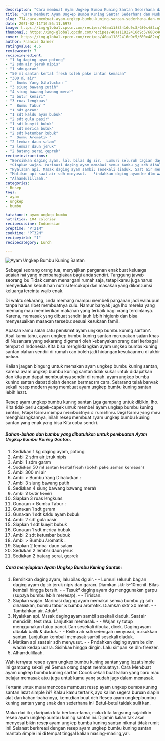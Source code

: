 ```yaml
---
description: "Cara membuat Ayam Ungkep Bumbu Kuning Santan Sederhana dan Mudah Dibuat"
title: "Cara membuat Ayam Ungkep Bumbu Kuning Santan Sederhana dan Mudah Dibuat"
slug: 774-cara-membuat-ayam-ungkep-bumbu-kuning-santan-sederhana-dan-mudah-dibuat
date: 2021-02-11T10:56:11.697Z
image: https://img-global.cpcdn.com/recipes/40aa11822416d9c5/680x482cq70/ayam-ungkep-bumbu-kuning-santan-foto-resep-utama.jpg
thumbnail: https://img-global.cpcdn.com/recipes/40aa11822416d9c5/680x482cq70/ayam-ungkep-bumbu-kuning-santan-foto-resep-utama.jpg
cover: https://img-global.cpcdn.com/recipes/40aa11822416d9c5/680x482cq70/ayam-ungkep-bumbu-kuning-santan-foto-resep-utama.jpg
author: Francis Garner
ratingvalue: 4.6
reviewcount: 7
recipeingredient:
- "1 kg daging ayam potong"
- "2 sdm air jeruk nipis"
- "1 sdm garam"
- "50 ml santan kental fresh boleh pake santan kemasan"
- "300 ml air"
- "  Bumbu Yang Dihaluskan "
- "3 siung bawang putih"
- "4 siung bawang bawang merah"
- "3 butir kemiri"
- "3 ruas lengkuas"
- "  Bumbu Tabur "
- "1 sdt garam"
- "1 sdt kaldu ayam bubuk"
- "2 sdt gula pasir"
- "1 sdt kunyit bubuk"
- "1 sdt merica bubuk"
- "2 sdt ketumbar bubuk"
- "  Bumbu Aromatik "
- "2 lembar daun salam"
- "2 lembar daun jeruk"
- "2 batang serai geprek"
recipeinstructions:
- "Bersihkan daging ayam, lalu bilas dg air.  Lumuri seluruh bagian daging ayam dg air jeruk nipis dan garam. Diamkan sktr 5-10menit. Bilas kembali hingga bersih.   Tusuk² daging ayam dg menggunakan garpu (supaya bumbu lebih meresap).   Tiriskan."
- "Siapkan wajan. Marinasi daging ayam memakai semua bumbu yg sdh dihaluskan, bumbu tabur &amp; bumbu aromatik. Diamkan sktr 30 menit.  Tambahkan air. Aduk²."
- "Nyalakan api. Masak daging ayam sambil sesekali diaduk. Saat air mendidih, test rasa. Lanjutkan memasak.  Wajan sy tutup menggunakan tutup panci. Dan sesekali dibuka, dicek. Daging ayam dibolak balik &amp; diaduk.  Ketika air sdh setengah menyusut, masukkan santan. Lanjutkan kembali memasak sambil sesekali diaduk."
- "Matikan api saat air sdh menyusut.   Pindahkan daging ayam ke dlm wadah kedap udara. Sisihkan hingga dingin. Lalu simpan ke dlm freezer."
- "Alhamdulillaah."
categories:
- Resep
tags:
- ayam
- ungkep
- bumbu

katakunci: ayam ungkep bumbu 
nutrition: 104 calories
recipecuisine: Indonesian
preptime: "PT21M"
cooktime: "PT32M"
recipeyield: "1"
recipecategory: Lunch

---
```



![Ayam Ungkep Bumbu Kuning Santan](https://img-global.cpcdn.com/recipes/40aa11822416d9c5/680x482cq70/ayam-ungkep-bumbu-kuning-santan-foto-resep-utama.jpg)

Sebagai seorang orang tua, menyajikan panganan enak buat keluarga adalah hal yang membahagiakan bagi anda sendiri. Tanggung jawab seorang ibu Tidak cuman menangani rumah saja, tetapi kamu juga harus menyediakan kebutuhan nutrisi tercukupi dan masakan yang dikonsumsi keluarga tercinta wajib enak.

Di waktu  sekarang, anda memang mampu membeli panganan jadi walaupun tanpa harus ribet membuatnya dulu. Namun banyak juga lho mereka yang memang mau memberikan makanan yang terbaik bagi orang tercintanya. Karena, memasak yang dibuat sendiri jauh lebih higienis dan bisa menyesuaikan masakan tersebut sesuai kesukaan famili. 



Apakah kamu salah satu penikmat ayam ungkep bumbu kuning santan?. Asal kamu tahu, ayam ungkep bumbu kuning santan merupakan sajian khas di Nusantara yang sekarang digemari oleh kebanyakan orang dari berbagai tempat di Indonesia. Kita bisa menghidangkan ayam ungkep bumbu kuning santan olahan sendiri di rumah dan boleh jadi hidangan kesukaanmu di akhir pekan.

Kalian jangan bingung untuk memakan ayam ungkep bumbu kuning santan, karena ayam ungkep bumbu kuning santan tidak sukar untuk didapatkan dan kita pun dapat membuatnya sendiri di rumah. ayam ungkep bumbu kuning santan dapat diolah dengan bermacam cara. Sekarang telah banyak sekali resep modern yang membuat ayam ungkep bumbu kuning santan lebih lezat.

Resep ayam ungkep bumbu kuning santan juga gampang untuk dibikin, lho. Kita tidak perlu capek-capek untuk membeli ayam ungkep bumbu kuning santan, tetapi Kamu mampu membuatnya di rumahmu. Bagi Kamu yang mau menghidangkannya, inilah resep membuat ayam ungkep bumbu kuning santan yang enak yang bisa Kita coba sendiri.

<!--inarticleads1-->

##### Bahan-bahan dan bumbu yang dibutuhkan untuk pembuatan Ayam Ungkep Bumbu Kuning Santan:

1. Sediakan 1 kg daging ayam, potong
1. Ambil 2 sdm air jeruk nipis
1. Ambil 1 sdm garam
1. Sediakan 50 ml santan kental fresh (boleh pake santan kemasan)
1. Ambil 300 ml air
1. Ambil  &gt; Bumbu Yang Dihaluskan :
1. Ambil 3 siung bawang putih
1. Sediakan 4 siung bawang bawang merah
1. Ambil 3 butir kemiri
1. Siapkan 3 ruas lengkuas
1. Gunakan  &gt; Bumbu Tabur :
1. Gunakan 1 sdt garam
1. Gunakan 1 sdt kaldu ayam bubuk
1. Ambil 2 sdt gula pasir
1. Siapkan 1 sdt kunyit bubuk
1. Gunakan 1 sdt merica bubuk
1. Ambil 2 sdt ketumbar bubuk
1. Ambil  &gt; Bumbu Aromatik :
1. Siapkan 2 lembar daun salam
1. Sediakan 2 lembar daun jeruk
1. Sediakan 2 batang serai, geprek




<!--inarticleads2-->

##### Cara menyiapkan Ayam Ungkep Bumbu Kuning Santan:

1. Bersihkan daging ayam, lalu bilas dg air. -  - Lumuri seluruh bagian daging ayam dg air jeruk nipis dan garam. Diamkan sktr 5-10menit. Bilas kembali hingga bersih.  -  - Tusuk² daging ayam dg menggunakan garpu (supaya bumbu lebih meresap).  -  - Tiriskan.
1. Siapkan wajan. Marinasi daging ayam memakai semua bumbu yg sdh dihaluskan, bumbu tabur &amp; bumbu aromatik. Diamkan sktr 30 menit. -  - Tambahkan air. Aduk².
1. Nyalakan api. Masak daging ayam sambil sesekali diaduk. Saat air mendidih, test rasa. Lanjutkan memasak. -  - Wajan sy tutup menggunakan tutup panci. Dan sesekali dibuka, dicek. Daging ayam dibolak balik &amp; diaduk. -  - Ketika air sdh setengah menyusut, masukkan santan. Lanjutkan kembali memasak sambil sesekali diaduk.
1. Matikan api saat air sdh menyusut.  -  - Pindahkan daging ayam ke dlm wadah kedap udara. Sisihkan hingga dingin. Lalu simpan ke dlm freezer.
1. Alhamdulillaah.




Wah ternyata resep ayam ungkep bumbu kuning santan yang lezat simple ini gampang sekali ya! Semua orang dapat membuatnya. Cara Membuat ayam ungkep bumbu kuning santan Cocok sekali buat kalian yang baru mau belajar memasak atau juga untuk kamu yang sudah jago dalam memasak.

Tertarik untuk mulai mencoba membuat resep ayam ungkep bumbu kuning santan lezat simple ini? Kalau kamu tertarik, ayo kalian segera buruan siapin alat dan bahan-bahannya, kemudian buat deh Resep ayam ungkep bumbu kuning santan yang enak dan sederhana ini. Betul-betul taidak sulit kan. 

Maka dari itu, daripada kita berlama-lama, maka kita langsung saja bikin resep ayam ungkep bumbu kuning santan ini. Dijamin kalian tak akan menyesal bikin resep ayam ungkep bumbu kuning santan nikmat tidak rumit ini! Selamat berkreasi dengan resep ayam ungkep bumbu kuning santan mantab simple ini di tempat tinggal kalian masing-masing,ya!.

